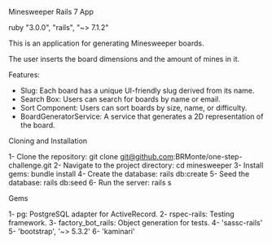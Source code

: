 Minesweeper Rails 7 App

ruby "3.0.0", "rails", "~> 7.1.2"

This is an application for generating Minesweeper boards. 

The user inserts the board dimensions and the amount of mines in it.

Features:
- Slug: Each board has a unique UI-friendly slug derived from its name.
- Search Box: Users can search for boards by name or email.
- Sort Component: Users can sort boards by size, name, or difficulty.
- BoardGeneratorService: A service that generates a 2D representation of the board.

Cloning and Installation

1- Clone the repository: git clone git@github.com:BRMonte/one-step-challenge.git
2- Navigate to the project directory: cd minesweeper
3- Install gems:   bundle install
4- Create the database:   rails db:create
5- Seed the database:  rails db:seed
6- Run the server: rails s

Gems

1- pg: PostgreSQL adapter for ActiveRecord.
2- rspec-rails: Testing framework.
3- factory_bot_rails: Object generation for tests.
4- 'sassc-rails'
5- 'bootstrap', '~> 5.3.2'
6- 'kaminari'
